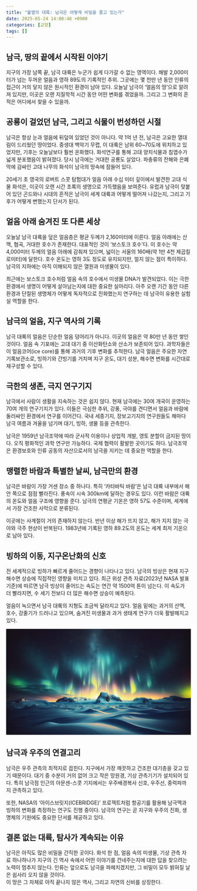 ```yaml
---
title: "불멸의 대륙: 남극은 어떻게 비밀을 품고 있는가"
date: 2025-05-24 14:00:48 +0900
categories: [교양]
tags: []
---
```


## 남극, 땅의 끝에서 시작된 이야기

지구의 가장 남쪽 끝, 남극 대륙은 누군가 쉽게 다가갈 수 없는 영역이다. 해발 2,000미터가 넘는 두꺼운 얼음과 영하 89도의 기록적인 추위. 그곳에는 몇 천만 년 동안 인류의 접근이 거의 닿지 않은 원시적인 환경이 남아 있다. 오늘날 남극이 ‘얼음의 땅’으로 알려져 있지만, 이곳은 오랜 지질학적 시간 동안 어떤 변화를 겪었을까. 그리고 그 변화의 흔적은 어디에서 찾을 수 있을까.

## 공룡이 걸었던 남극, 그리고 식물이 번성하던 시절

남극은 항상 눈과 얼음에 뒤덮여 있었던 것이 아니다. 약 1억 년 전, 남극은 고요한 열대림이 드리웠던 땅이었다. 중생대 백악기 무렵, 이 대륙은 남위 60~70도에 위치하고 있었지만, 기후는 오늘날보다 훨씬 온화했다. 화석연구를 통해 고대 양치식물과 침엽수가 넓게 분포했음이 밝혀졌다. 당시 남극에는 거대한 공룡도 살았다. 파충류의 잔해와 은폐막에 감싸인 고대 나무의 화석이 남극의 땅속에 잠들어 있다.

20세기 초 영국의 로버트 스콧 탐험대가 얼음 아래 수십 미터 깊이에서 발견한 고대 식물 화석은, 이곳이 오랜 시간 초록의 생명으로 가득했음을 보여준다. 유럽과 남극이 맞붙어 있던 곤드와나 시대의 흔적은 남극이 세계 대륙과 어떻게 떨어져 나갔는지, 그리고 기후가 어떻게 변했는지 단서가 된다.

## 얼음 아래 숨겨진 또 다른 세상

오늘날 남극 대륙을 덮은 얼음층은 평균 두께가 2,160미터에 이른다. 얼음 아래에는 산맥, 협곡, 거대한 호수가 존재한다. 대표적인 것이 ‘보스토크 호수’다. 이 호수는 약 4,000미터 두께의 얼음 아래에 감춰져 있으며, 넓이는 서울의 160배(약 1만 4천 제곱킬로미터)에 달한다. 호수 온도는 영하 3도 정도로 유지되지만, 얼지 않는 점이 특이하다. 남극의 지하에는 아직 이해되지 않은 열원과 미생물이 있다.

최근에는 보스토크 호수처럼 얼음 속의 호수에서 미생물 DNA가 발견되었다. 이는 극한 환경에서 생명이 어떻게 살아남는지에 대한 중요한 실마리다. 아주 오랜 기간 동안 다른 환경과 단절된 생명체가 어떻게 독자적으로 진화했는지 연구하는 데 남극이 유용한 실험실 역할을 한다.

## 남극의 얼음, 지구 역사의 기록

남극 대륙의 얼음은 단순한 얼음 덩어리가 아니다. 이곳의 얼음은 약 80만 년 동안 쌓인 것이다. 얼음 속 기포에는 고대 대기 중 이산화탄소와 산소가 보존되어 있다. 과학자들은 이 얼음코어(ice core)를 통해 과거의 기후 변화를 추적한다. 남극 얼음은 주요한 자연 기록보관소로, 빙하기와 간빙기를 거치며 지구 온도, 대기 성분, 해수면 변화를 시간대로 재구성할 수 있다.

## 극한의 생존, 극지 연구기지

남극에서 사람이 생활을 지속하는 것은 쉽지 않다. 현재 남극에는 30여 개국이 운영하는 70여 개의 연구기지가 있다. 이들은 극심한 추위, 강풍, 극야를 견디면서 얼음과 바람에 둘러싸인 환경에서 연구를 이어간다. 국내 세종기지, 장보고기지의 연구원들도 해마다 남극 여름과 겨울을 넘기며 대기, 빙하, 생물 등을 관측한다.

남극은 1959년 남극조약에 따라 군사적 이용이나 상업적 개발, 영토 분할이 금지된 땅이다. 오직 평화적인 과학 연구만 가능하다. 국제 협력이 활발한 곳이기도 하다. 남극조약은 환경보호와 인류 공동의 자산으로서의 남극을 지키는 데 중요한 역할을 한다.

## 맹렬한 바람과 특별한 날씨, 남극만의 환경

남극은 바람이 가장 거센 장소 중 하나다. 특히 ‘카타바틱 바람’은 남극 대륙 내부에서 해안 쪽으로 점점 빨라진다. 풍속이 시속 300km에 달하는 경우도 있다. 이런 바람은 대륙의 온도와 얼음 구조에 영향을 준다. 남극의 연평균 기온은 영하 57도 수준이며, 세계에서 가장 건조한 사막으로 분류된다.

이곳에는 사계절이 거의 존재하지 않는다. 반년 이상 해가 뜨지 않고, 해가 지지 않는 극야와 극주 현상이 반복된다. 1983년에 기록된 영하 89.2도의 온도는 세계 최저 기온으로 남아 있다.

## 빙하의 이동, 지구온난화의 신호

전 세계적으로 빙하가 빠르게 줄어드는 경향이 나타나고 있다. 남극의 빙상은 현재 지구 해수면 상승에 직접적인 영향을 미치고 있다. 최근 위성 관측 자료(2023년 NASA 발표 기준)에 따르면 남극 빙상이 줄어드는 속도는 연간 약 1500억 톤이 넘는다. 이 속도가 더 빨라지면, 수 세기 전보다 더 많은 해수면 상승이 예측된다.

얼음이 녹으면서 남극 대륙의 지형도 조금씩 달라지고 있다. 얼음 밑에는 과거의 산맥, 호수, 강줄기가 드러나고 있으며, 숨겨진 미생물과 과거 생태계 연구가 더욱 활발해지고 있다.

![남극의 끝없는 얼음 들판과 오로라가 펼쳐진 겨울 밤](assets/img/2025-05-24-c0e3006e-2a3e-4d42-a855-3e81bda682c3/1748062893296.png)

## 남극과 우주의 연결고리

남극은 우주 관측의 최적지로 꼽힌다. 지구에서 가장 깨끗하고 건조한 대기층을 갖고 있기 때문이다. 대기 중 수분이 거의 없어 크고 작은 망원경, 기상 관측기기가 설치되어 있다. 특히 남극점 인근의 아문센-스콧 기지에서는 우주배경복사 신호, 우주선, 중력파까지 관측하고 있다.

또한, NASA의 ‘아이스브릿지(ICEBRIDGE)’ 프로젝트처럼 항공기를 활용해 남극맥과 빙하의 변화를 측정하는 연구도 진행 중이다. 남극의 연구는 곧 지구와 우주의 진화, 생명체의 기원에도 중요한 단서를 제공하고 있다.

## 결론 없는 대륙, 탐사가 계속되는 이유

남극은 아직도 많은 비밀을 간직한 곳이다. 화석 한 점, 얼음 속의 미생물, 기상 관측 자료 하나하나가 지구의 긴 역사 속에서 어떤 이야기를 건네주는지에 대한 답을 찾으려는 노력이 멈추지 않는다. 인류는 앞으로도 남극을 파헤치겠지만, 그 비밀이 모두 밝혀질 날은 쉽사리 오지 않을 것이다.  
이 땅은 그 자체로 아직 끝나지 않은 역사, 그리고 자연의 신비를 상징한다.